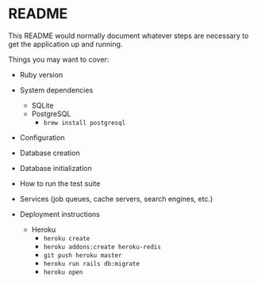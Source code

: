# README

This README would normally document whatever steps are necessary to get the
application up and running.

Things you may want to cover:

* Ruby version

* System dependencies
  * SQLite
  * PostgreSQL
    * `brew install postgresql`
* Configuration

* Database creation

* Database initialization

* How to run the test suite

* Services (job queues, cache servers, search engines, etc.)

* Deployment instructions
  * Heroku
    * `heroku create`
    * `heroku addons:create heroku-redis`
    * `git push heroku master`
    * `heroku run rails db:migrate`
    * `heroku open`
